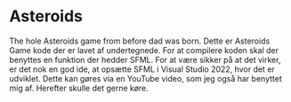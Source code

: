 # Asteroids
The hole Asteroids game from before dad was born. 
Dette er Asteroids Game kode der er lavet af undertegnede. For at compilere koden skal der benyttes en funktion der hedder SFML. For at være sikker på at det virker, er
det nok en god ide, at opsætte SFML i Visual Studio 2022, hvor det er udviklet. Dette kan gøres via en YouTube video, som jeg også har benyttet mig af. Herefter skulle
det gerne køre.
